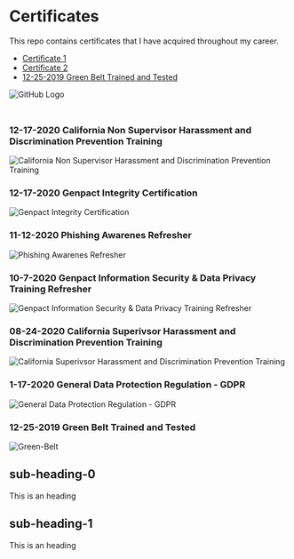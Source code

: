 # Certificates
This repo contains certificates that I have acquired throughout my career. 


  * [Certificate 1](#sub-heading-0)
  * [Certificate 2](#sub-heading-1)
  * [12-25-2019 Green Belt Trained and Tested](https://github.com/amitshankar/Certificates/blob/main/Green%20Belt%20Trained%20and%20Tested%20-%2012-25-2019%20.png)

![GitHub Logo](https://github.com/amitshankar/Certificates/blob/main/California%20Non%20Supervisor%20Harassment%20and%20Discrimination%20Prevention%20Training%2012-17-2020.png)


### 
![]()

### 12-17-2020 California Non Supervisor Harassment and Discrimination Prevention Training
![California Non Supervisor Harassment and Discrimination Prevention Training](https://github.com/amitshankar/Certificates/blob/main/California%20Non%20Supervisor%20Harassment%20and%20Discrimination%20Prevention%20Training%2012-17-2020.png)

### 12-17-2020 Genpact Integrity Certification
![Genpact Integrity Certification](https://github.com/amitshankar/Certificates/blob/main/Genpact%20Integrity%20Certification%2012-17-2020.png)

### 11-12-2020 Phishing Awarenes Refresher
![Phishing Awarenes Refresher](https://github.com/amitshankar/Certificates/blob/main/Phishing%20Awarenes%20Refresher%2011-12-2020.png)

### 10-7-2020 Genpact Information Security & Data Privacy Training Refresher
![Genpact Information Security & Data Privacy Training Refresher](https://github.com/amitshankar/Certificates/blob/main/Genpact%20Information%20Security%20%26%20Data%20Privacy%20Training%20Refresher%2010-7-2020.png)

### 08-24-2020 California Superivsor Harassment and Discrimination Prevention Training
![California Superivsor Harassment and Discrimination Prevention Training](https://github.com/amitshankar/Certificates/blob/main/California%20Superivsor%20Harassment%20and%20Discrimination%20Prevention%20Training%2008-24-2020.png)

### 1-17-2020 General Data Protection Regulation - GDPR
![General Data Protection Regulation - GDPR](https://github.com/amitshankar/Certificates/blob/main/General%20Data%20Protection%20Regulation%20-%20GDPR%20-%201-17-2020.png)

### 12-25-2019 Green Belt Trained and Tested
![Green-Belt](https://github.com/amitshankar/Certificates/blob/main/Green%20Belt%20Trained%20and%20Tested%20-%2012-25-2019%20.png)



## sub-heading-0
This is an heading



















## sub-heading-1
This is an heading
